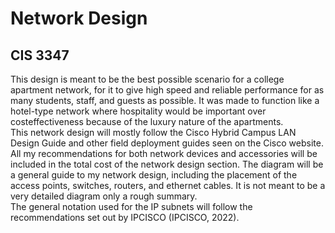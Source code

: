 # Network Design
## CIS 3347

This design is meant to be the best possible scenario for a college apartment network, for it to give high speed and reliable performance for as many students, staff, and guests as possible. 
It was made to function like a hotel-type network where hospitality would be important over costeffectiveness because of the luxury nature of the apartments.  
This network design will mostly follow the Cisco Hybrid Campus LAN Design Guide and other field deployment guides seen on the Cisco website.  
All my recommendations for both network devices and accessories will be included in the total cost of the network design section. 
The diagram will be a general guide to my network design, including the placement of the access points, switches, routers, and ethernet cables. 
It is not meant to be a very detailed diagram only a rough summary.  
The general notation used for the IP subnets will follow the recommendations set out by IPCISCO (IPCISCO, 2022).  
